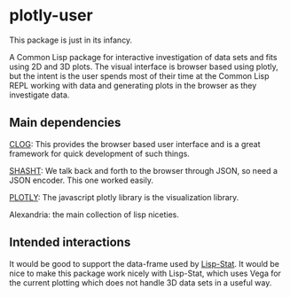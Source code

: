 # plotly-user

This package is just in its infancy.

A Common Lisp package for interactive investigation of data sets and
fits using 2D and 3D plots.  The visual interface is browser based using plotly,
but the intent is the user spends most of their time at the Common
Lisp REPL working with data and generating plots in the browser as
they investigate data.

## Main dependencies
[CLOG](https://github.com/rabbibotton/clog): This provides the browser based user interface and is a great framework for quick development of such things.

[SHASHT](https://github.com/yitzchak/shasht): We talk back and forth to the browser through JSON, so need a JSON encoder.  This one worked easily.

[PLOTLY](https://plotly.com/javascript/): The javascript plotly library is the visualization library.

Alexandria: the main collection of lisp niceties.

## Intended interactions

It would be good to support the data-frame used by
[Lisp-Stat](https://github.com/Lisp-Stat).  It would be nice to make
this package work nicely with Lisp-Stat, which uses Vega for the
current plotting which does not handle 3D data sets in a useful way.